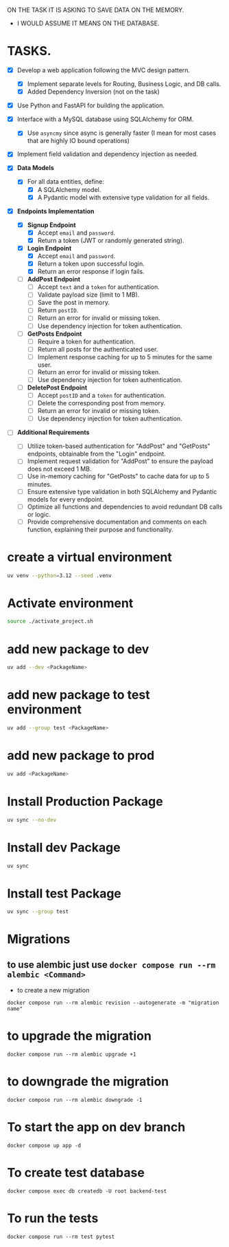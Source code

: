 

ON THE TASK IT IS ASKING TO SAVE DATA ON THE MEMORY.
 - I WOULD ASSUME IT MEANS ON THE DATABASE.

# TASKS.
  - [x] Develop a web application following the MVC design pattern.
    - [x] Implement separate levels for Routing, Business Logic, and DB calls.
    - [x] Added Dependency Inversion (not on the task)
  - [x] Use Python and FastAPI for building the application.
  - [x] Interface with a MySQL database using SQLAlchemy for ORM.
    - [x] Use `asyncmy` since async is generally faster (I mean for most cases that are highly IO bound operations)
  - [x] Implement field validation and dependency injection as needed.


- [x] **Data Models**
  - [x] For all data entities, define:
    - [x] A SQLAlchemy model.
    - [x] A Pydantic model with extensive type validation for all fields.

- [x] **Endpoints Implementation**
  - [x] **Signup Endpoint**
    - [x] Accept `email` and `password`.
    - [x] Return a token (JWT or randomly generated string).
  
  - [x] **Login Endpoint**
    - [x] Accept `email` and `password`.
    - [x] Return a token upon successful login.
    - [x] Return an error response if login fails.
  
  - [ ] **AddPost Endpoint**
    - [ ] Accept `text` and a `token` for authentication.
    - [ ] Validate payload size (limit to 1 MB).
    - [ ] Save the post in memory.
    - [ ] Return `postID`.
    - [ ] Return an error for invalid or missing token.
    - [ ] Use dependency injection for token authentication.
  
  - [ ] **GetPosts Endpoint**
    - [ ] Require a token for authentication.
    - [ ] Return all posts for the authenticated user.
    - [ ] Implement response caching for up to 5 minutes for the same user.
    - [ ] Return an error for invalid or missing token.
    - [ ] Use dependency injection for token authentication.
  
  - [ ] **DeletePost Endpoint**
    - [ ] Accept `postID` and a `token` for authentication.
    - [ ] Delete the corresponding post from memory.
    - [ ] Return an error for invalid or missing token.
    - [ ] Use dependency injection for token authentication.

- [ ] **Additional Requirements**
  - [ ] Utilize token-based authentication for "AddPost" and "GetPosts" endpoints, obtainable from the "Login" endpoint.
  - [ ] Implement request validation for "AddPost" to ensure the payload does not exceed 1 MB.
  - [ ] Use in-memory caching for "GetPosts" to cache data for up to 5 minutes.
  - [ ] Ensure extensive type validation in both SQLAlchemy and Pydantic models for every endpoint.
  - [ ] Optimize all functions and dependencies to avoid redundant DB calls or logic.
  - [ ] Provide comprehensive documentation and comments on each function, explaining their purpose and functionality.

# create a virtual environment

```bash
uv venv --python=3.12 --seed .venv
```

# Activate environment
```bash
source ./activate_project.sh
```

# add new package to dev
```bash
uv add --dev <PackageName>
```

# add new package to test environment
```bash
uv add --group test <PackageName>
```

# add new package to prod
```bash
uv add <PackageName>
```

# Install Production Package
```bash
uv sync --no-dev
```

# Install dev Package
```bash
uv sync
```

# Install test Package
```bash
uv sync --group test
```



# Migrations

## to use alembic just use `docker compose run --rm alembic <Command>`

* to create a new migration
```
docker compose run --rm alembic revision --autogenerate -m "migration name"
```

# to upgrade the migration
```
docker compose run --rm alembic upgrade +1
```

# to downgrade the migration
```
docker compose run --rm alembic downgrade -1
```


# To start the app on dev branch
```
docker compose up app -d
```


# To create test database
```
docker compose exec db createdb -U root backend-test
```

# To run the tests
```
docker compose run --rm test pytest
```
